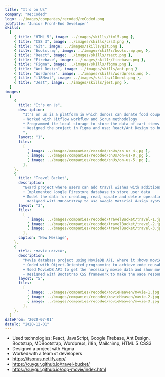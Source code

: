 ```yaml
---
title: "It's on Us"
company: "Re:Coded"
logo: ../images/companies/recoded/reCoded.png
jobTitle: "Junior Front-End Developer"
skills:
  [
    { title: "HTML 5", image: ../images/skills/html5.png },
    { title: "CSS 3", image: ../images/skills/css3.png },
    { title: "Git", image: ../images/skills/git.png },
    { title: "Bootstrap", image: ../images/skills/bootstrap.png },
    { title: "React", image: ../images/skills/react.png },
    { title: "Firebase", image: ../images/skills/firebase.png },
    { title: "Figma", image: ../images/skills/figma.png },
    { title: "Ant Design", image: ../images/skills/ant.png },
    { title: "Wordpress", image: ../images/skills/wordpress.png },
    { title: "i18Next", image: ../images/skills/i18next.png },
    { title: "Jest", image: ../images/skills/jest.png },
  ]
images:
  [
    {
      title: "It's on Us",
      description:
        "It's on us is a platform in which donors can donate food coupons to people in need from the chosen restaurants.
        + Worked with Gitflow workflow and Scrum methodology.
        + Programmed the local storage to store the data of cart items and make it persistent
        + Designed the project in Figma and used React/Ant Design to build the UI
        ",
      layout: "1",
      files:
        [
          { image: ../images/companies/recoded/onUs/on-us-4.jpg },
          { image: ../images/companies/recoded/onUs/on-us-0.jpg },
          { image: ../images/companies/recoded/onUs/on-us-5.jpg },
        ],
    },
    {
      title: "Travel Bucket",
      description:
        "Board project where users can add travel wishes with additional data
        + Implemented Google Firestore database to store user data
        + Model the data for creating, read, update and delete operations in the selected board items
        + Designed with MDBootstrap to use Google Material design system",
      layout: "3",
      files:
        [
          { image: ../images/companies/recoded/travelBucket/travel-1.jpg },
          { image: ../images/companies/recoded/travelBucket/travel-2.jpg },
          { image: ../images/companies/recoded/travelBucket/travel-3.jpg },
        ],
      caption: "New Message",
    },
    {
      title: "Movie Heaven",
      description:
        "Movie database project using MovieDB API, where it shows movies, their casts, ratings, trailers, related movies, genres.
        + Coded with Object-Oriented programming to achieve code reusability
        + Used MovieDB API to get the necessary movie data and show movies on the pages
        + Designed with Bootstrap CSS framework to make the page responsive",
      layout: "5",
      files:
        [
          { image: ../images/companies/recoded/movieHeaven/movie-1.jpg },
          { image: ../images/companies/recoded/movieHeaven/movie-2.jpg },
          { image: ../images/companies/recoded/movieHeaven/movie-3.jpg },
        ],
    },
  ]
dateFrom: "2020-07-01"
dateTo: "2020-12-01"
---
```


- Used technologies: React, JavaScript, Google Firebase, Ant Design. Bootstrap, MDBootstrap, Wordpress, i18n, Mailchimp, HTML 5, CSS3
- Designed a project with Figma
- Worked with a team of developers
- https://itsonus.netlify.app/
- https://cuygur.github.io/travel-bucket/
- https://cuygur.github.io/oop-movie/index.html
